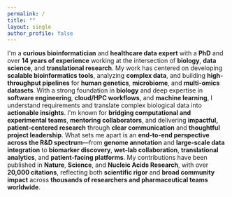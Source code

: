 ```yaml
---
permalink: /
title: ""
layout: single
author_profile: false
---
```



I'm a **curious bioinformatician** and **healthcare data expert** with a **PhD** and over **14 years of experience** working at the intersection of **biology**, **data science**, and **translational research**. My work has centered on developing **scalable bioinformatics tools**, analyzing **complex data**, and building **high-throughput pipelines** for **human genetics**, **microbiome**, and **multi-omics datasets**. With a strong foundation in **biology** and deep expertise in **software engineering**, **cloud/HPC workflows**, and **machine learning**, I understand requirements and translate complex biological data into **actionable insights**. I'm known for **bridging computational and experimental teams**, **mentoring collaborators**, and delivering **impactful, patient-centered research** through **clear communication** and **thoughtful project leadership**. What sets me apart is an **end-to-end perspective across the R&D spectrum**—from **genome annotation** and **large-scale data integration** to **biomarker discovery**, **wet-lab collaboration**, **translational analytics**, and **patient-facing platforms**. My contributions have been published in **Nature**, **Science**, and **Nucleic Acids Research**, with over **20,000 citations**, reflecting both **scientific rigor** and **broad community impact** across **thousands of researchers and pharmaceutical teams worldwide**.